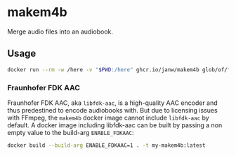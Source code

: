 # makem4b

Merge audio files into an audiobook.

## Usage

```sh
docker run --rm -w /here -v "$PWD:/here" ghcr.io/janw/makem4b glob/of/files/*.mp3
```

### Fraunhofer FDK AAC

Fraunhofer FDK AAC, aka `libfdk-aac`, is a high-quality AAC encoder and thus predestined to encode audiobooks with. But due to licensing issues with FFmpeg, the `makem4b` docker image cannot include `libfdk-aac` by default. A docker image including libfdk-aac can be built by passing a non empty value to the build-arg `ENABLE_FDKAAC`:

```sh
docker build --build-arg ENABLE_FDKAAC=1 . -t my-makem4b:latest
```
